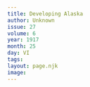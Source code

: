 ```yaml
---
title: Developing Alaska
author: Unknown
issue: 27
volume: 6
year: 1917
month: 25
day: VI
tags:
layout: page.njk
image:
---
```

